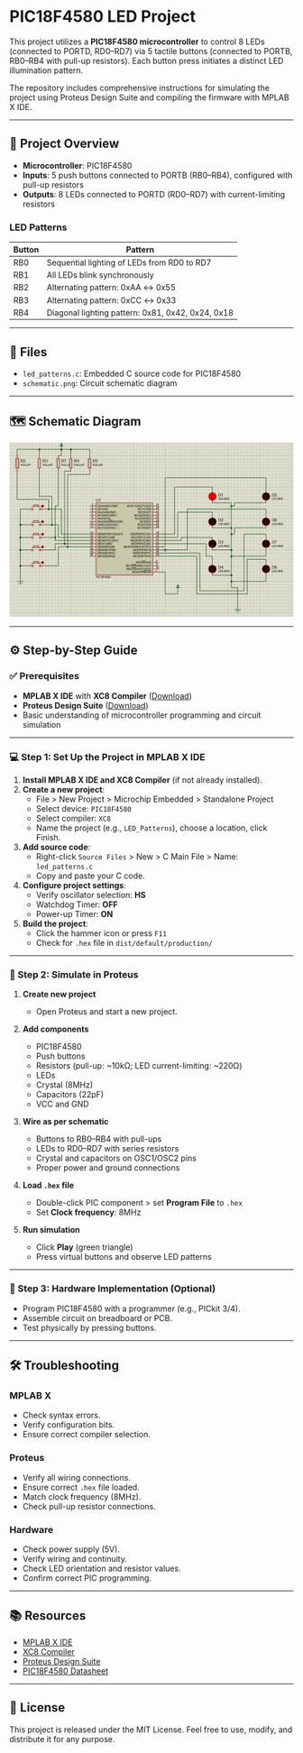 # PIC18F4580 LED Project

This project utilizes a **PIC18F4580 microcontroller** to control 8 LEDs (connected to PORTD, RD0–RD7) via 5 tactile buttons (connected to PORTB, RB0–RB4 with pull-up resistors). Each button press initiates a distinct LED illumination pattern.

The repository includes comprehensive instructions for simulating the project using Proteus Design Suite and compiling the firmware with MPLAB X IDE.

---

## 🚦 Project Overview

- **Microcontroller**: PIC18F4580
- **Inputs**: 5 push buttons connected to PORTB (RB0–RB4), configured with pull-up resistors
- **Outputs**: 8 LEDs connected to PORTD (RD0–RD7) with current-limiting resistors

### LED Patterns

| Button | Pattern                                      |
|-----------|-----------------------------------------------|
| RB0      | Sequential lighting of LEDs from RD0 to RD7  |
| RB1      | All LEDs blink synchronously                |
| RB2      | Alternating pattern: 0xAA ↔ 0x55          |
| RB3      | Alternating pattern: 0xCC ↔ 0x33          |
| RB4      | Diagonal lighting pattern: 0x81, 0x42, 0x24, 0x18 |

---

## 💾 Files

- `led_patterns.c`: Embedded C source code for PIC18F4580
- `schematic.png`: Circuit schematic diagram

---

## 🗺️ Schematic Diagram

![Schematic](blink.png)

---

## ⚙️ Step-by-Step Guide

### ✅ Prerequisites

- **MPLAB X IDE** with **XC8 Compiler** ([Download](https://www.microchip.com/mplab/mplab-x-ide))
- **Proteus Design Suite** ([Download](https://www.labcenter.com))
- Basic understanding of microcontroller programming and circuit simulation

---

### 💻 Step 1: Set Up the Project in MPLAB X IDE

1. **Install MPLAB X IDE and XC8 Compiler** (if not already installed).
2. **Create a new project**:
   - File > New Project > Microchip Embedded > Standalone Project
   - Select device: `PIC18F4580`
   - Select compiler: `XC8`
   - Name the project (e.g., `LED_Patterns`), choose a location, click Finish.
3. **Add source code**:
   - Right-click `Source Files` > New > C Main File > Name: `led_patterns.c`
   - Copy and paste your C code.
4. **Configure project settings**:
   - Verify oscillator selection: **HS**
   - Watchdog Timer: **OFF**
   - Power-up Timer: **ON**
5. **Build the project**:
   - Click the hammer icon or press `F11`
   - Check for `.hex` file in `dist/default/production/`

---

### 🧪 Step 2: Simulate in Proteus

1. **Create new project**
   - Open Proteus and start a new project.

2. **Add components**
   - PIC18F4580
   - Push buttons
   - Resistors (pull-up: ~10kΩ; LED current-limiting: ~220Ω)
   - LEDs
   - Crystal (8MHz)
   - Capacitors (22pF)
   - VCC and GND

3. **Wire as per schematic**
   - Buttons to RB0–RB4 with pull-ups
   - LEDs to RD0–RD7 with series resistors
   - Crystal and capacitors on OSC1/OSC2 pins
   - Proper power and ground connections

4. **Load `.hex` file**
   - Double-click PIC component > set **Program File** to `.hex`
   - Set **Clock frequency**: 8MHz

5. **Run simulation**
   - Click **Play** (green triangle)
   - Press virtual buttons and observe LED patterns

---

### 🔧 Step 3: Hardware Implementation (Optional)

- Program PIC18F4580 with a programmer (e.g., PICkit 3/4).
- Assemble circuit on breadboard or PCB.
- Test physically by pressing buttons.

---

## 🛠️ Troubleshooting

### MPLAB X

- Check syntax errors.
- Verify configuration bits.
- Ensure correct compiler selection.

### Proteus

- Verify all wiring connections.
- Ensure correct `.hex` file loaded.
- Match clock frequency (8MHz).
- Check pull-up resistor connections.

### Hardware

- Check power supply (5V).
- Verify wiring and continuity.
- Check LED orientation and resistor values.
- Confirm correct PIC programming.

---

## 📚 Resources

- [MPLAB X IDE](https://www.microchip.com/mplab/mplab-x-ide)
- [XC8 Compiler](https://www.microchip.com/mplab/compilers)
- [Proteus Design Suite](https://www.labcenter.com)
- [PIC18F4580 Datasheet](https://ww1.microchip.com/downloads/en/DeviceDoc/39637c.pdf)

---

## 🪪 License

This project is released under the MIT License. Feel free to use, modify, and distribute it for any purpose.
